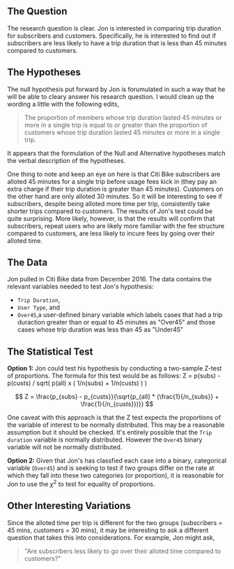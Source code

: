 ## The Question

The research question is clear.
Jon is interested in comparing trip duration for subscribers and customers. Specifically, he is interested to find out if subscribers are less likely to have a trip duration that is less than 45 minutes compared to customers. 


## The Hypotheses

The null hypothesis put forward by Jon is forumulated in such a way that he will be able to cleary answer his research question. I would clean up the wording a little with the following edits,
	
> The proportion of members whose trip duration lasted 45 minutes or more in a single trip is equal to or greater than the proportion of customers whose trip duration lasted 45 minutes or more in a single trip.

It appears that the formulation of the Null and Alternative hypotheses match the verbal description of the hypotheses.

One thing to note and keep an eye on here is that Citi Bike subscribers are alloted 45 minutes for a single trip before usage fees kick in (they pay an extra charge if their trip duration is greater than 45 minutes).
Customers on the other hand are only alloted 30 minutes. So it will be interesting to see if subscribers, despite being alloted more time per trip, consistently take shorter trips compared to customers. The results of Jon's test could be quite surprising. More likely, however, is that the results will confirm that subscribers, repeat users who are likely more familiar with the fee structure compared to customers, are less likely to incure fees by going over their alloted time.


## The Data

Jon pulled in Citi Bike data from December 2016. The data contains the relevant variables needed to test Jon's hypothesis:
 * `Trip Duration`,
 * `User Type`, and
 * `Over45`,a user-defined binary variable which labels cases that had a trip duraction greater than or equal to 45 minutes as "Over45" and those cases whose trip duration was less than 45 as "Under45"



## The Statistical Test

__Option 1:__
Jon could test his hypothesis by conducting a two-sample Z-test of proportions. The formula for this test would be as follows:
Z = p(subs) - p(custs) / sqrt( p(all) x ( 1/n(subs) + 1/n(custs) ) )

$$ Z = \frac{p_{subs} - p_{custs}}{\sqrt{p_{all} * (\frac{1}{/n_{subs}} + \frac{1}{/n_{custs}})}} $$

One caveat with this approach is that the Z test expects the proportions of the variable of interest to be normally distributed. This may be a reasonable assumption but it should be checked. It's entirely possible that the `Trip duration` variable is normally distributed. However the `Over45` binary variable will not be normally distributed.

__Option 2:__
Given that Jon's has classfied each case into a binary, categorical variable (`Over45`) and is seeking to test if two groups differ on the rate at which they fall into these two categories (or proportion), it is reasonable for Jon to use the $\chi^2$ to test for equality of proportions.


## Other Interesting Variations

Since the alloted time per trip is different for the two groups (subscribers = 45 mins, customers = 30 mins), it may be interesting to ask a different question that takes this into considerations. For example, Jon might ask,
> "Are subscribers less likely to go over their alloted time compared to customers?"

